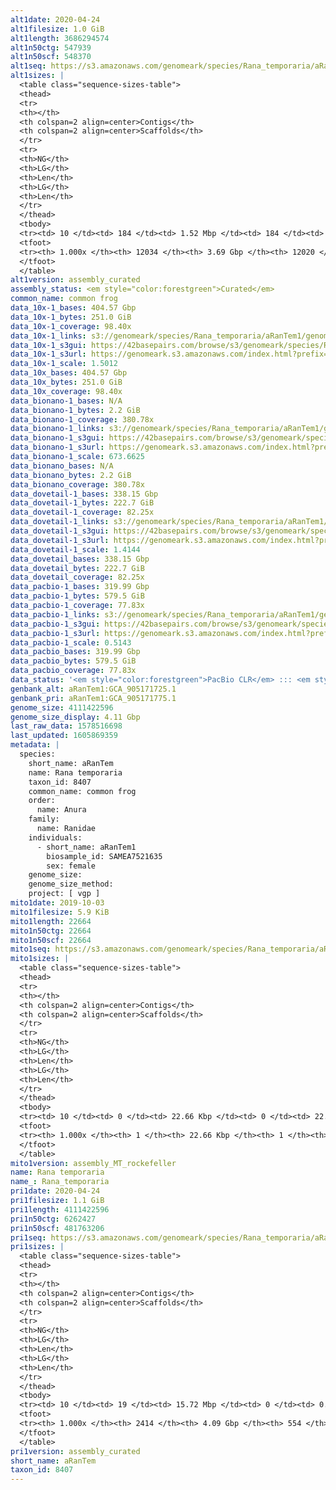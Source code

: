 ```yaml
---
alt1date: 2020-04-24
alt1filesize: 1.0 GiB
alt1length: 3686294574
alt1n50ctg: 547939
alt1n50scf: 548370
alt1seq: https://s3.amazonaws.com/genomeark/species/Rana_temporaria/aRanTem1/assembly_curated/aRanTem1.alt.cur.20200424.fasta.gz
alt1sizes: |
  <table class="sequence-sizes-table">
  <thead>
  <tr>
  <th></th>
  <th colspan=2 align=center>Contigs</th>
  <th colspan=2 align=center>Scaffolds</th>
  </tr>
  <tr>
  <th>NG</th>
  <th>LG</th>
  <th>Len</th>
  <th>LG</th>
  <th>Len</th>
  </tr>
  </thead>
  <tbody>
  <tr><td> 10 </td><td> 184 </td><td> 1.52 Mbp </td><td> 184 </td><td> 1.52 Mbp </td></tr>  <tr><td> 20 </td><td> 475 </td><td> 1.09 Mbp </td><td> 475 </td><td> 1.09 Mbp </td></tr>  <tr><td> 30 </td><td> 863 </td><td> 0.85 Mbp </td><td> 863 </td><td> 0.85 Mbp </td></tr>  <tr><td> 40 </td><td> 1350 </td><td> 0.68 Mbp </td><td> 1350 </td><td> 0.68 Mbp </td></tr>  <tr style="background-color:#cccccc;"><td> 50 </td><td> 1960 </td><td> 0.55 Mbp </td><td> 1959 </td><td> 0.55 Mbp </td></tr>  <tr><td> 60 </td><td> 2702 </td><td> 449.05 Kbp </td><td> 2701 </td><td> 449.20 Kbp </td></tr>  <tr><td> 70 </td><td> 3625 </td><td> 354.34 Kbp </td><td> 3624 </td><td> 354.72 Kbp </td></tr>  <tr><td> 80 </td><td> 4851 </td><td> 249.97 Kbp </td><td> 4849 </td><td> 250.04 Kbp </td></tr>  <tr><td> 90 </td><td> 6815 </td><td> 138.42 Kbp </td><td> 6811 </td><td> 138.50 Kbp </td></tr>  <tr><td> 100 </td><td> 12033 </td><td> 287  bp </td><td> 12019 </td><td> 287  bp </td></tr>  </tbody>
  <tfoot>
  <tr><th> 1.000x </th><th> 12034 </th><th> 3.69 Gbp </th><th> 12020 </th><th> 3.69 Gbp </th></tr>
  </tfoot>
  </table>
alt1version: assembly_curated
assembly_status: <em style="color:forestgreen">Curated</em>
common_name: common frog
data_10x-1_bases: 404.57 Gbp
data_10x-1_bytes: 251.0 GiB
data_10x-1_coverage: 98.40x
data_10x-1_links: s3://genomeark/species/Rana_temporaria/aRanTem1/genomic_data/10x/<br>
data_10x-1_s3gui: https://42basepairs.com/browse/s3/genomeark/species/Rana_temporaria/aRanTem1/genomic_data/10x/
data_10x-1_s3url: https://genomeark.s3.amazonaws.com/index.html?prefix=species/Rana_temporaria/aRanTem1/genomic_data/10x/
data_10x-1_scale: 1.5012
data_10x_bases: 404.57 Gbp
data_10x_bytes: 251.0 GiB
data_10x_coverage: 98.40x
data_bionano-1_bases: N/A
data_bionano-1_bytes: 2.2 GiB
data_bionano-1_coverage: 380.78x
data_bionano-1_links: s3://genomeark/species/Rana_temporaria/aRanTem1/genomic_data/bionano/<br>
data_bionano-1_s3gui: https://42basepairs.com/browse/s3/genomeark/species/Rana_temporaria/aRanTem1/genomic_data/bionano/
data_bionano-1_s3url: https://genomeark.s3.amazonaws.com/index.html?prefix=species/Rana_temporaria/aRanTem1/genomic_data/bionano/
data_bionano-1_scale: 673.6625
data_bionano_bases: N/A
data_bionano_bytes: 2.2 GiB
data_bionano_coverage: 380.78x
data_dovetail-1_bases: 338.15 Gbp
data_dovetail-1_bytes: 222.7 GiB
data_dovetail-1_coverage: 82.25x
data_dovetail-1_links: s3://genomeark/species/Rana_temporaria/aRanTem1/genomic_data/dovetail/<br>
data_dovetail-1_s3gui: https://42basepairs.com/browse/s3/genomeark/species/Rana_temporaria/aRanTem1/genomic_data/dovetail/
data_dovetail-1_s3url: https://genomeark.s3.amazonaws.com/index.html?prefix=species/Rana_temporaria/aRanTem1/genomic_data/dovetail/
data_dovetail-1_scale: 1.4144
data_dovetail_bases: 338.15 Gbp
data_dovetail_bytes: 222.7 GiB
data_dovetail_coverage: 82.25x
data_pacbio-1_bases: 319.99 Gbp
data_pacbio-1_bytes: 579.5 GiB
data_pacbio-1_coverage: 77.83x
data_pacbio-1_links: s3://genomeark/species/Rana_temporaria/aRanTem1/genomic_data/pacbio/<br>
data_pacbio-1_s3gui: https://42basepairs.com/browse/s3/genomeark/species/Rana_temporaria/aRanTem1/genomic_data/pacbio/
data_pacbio-1_s3url: https://genomeark.s3.amazonaws.com/index.html?prefix=species/Rana_temporaria/aRanTem1/genomic_data/pacbio/
data_pacbio-1_scale: 0.5143
data_pacbio_bases: 319.99 Gbp
data_pacbio_bytes: 579.5 GiB
data_pacbio_coverage: 77.83x
data_status: '<em style="color:forestgreen">PacBio CLR</em> ::: <em style="color:forestgreen">10x</em> ::: <em style="color:forestgreen">Dovetail</em>'
genbank_alt: aRanTem1:GCA_905171725.1
genbank_pri: aRanTem1:GCA_905171775.1
genome_size: 4111422596
genome_size_display: 4.11 Gbp
last_raw_data: 1578516698
last_updated: 1605869359
metadata: |
  species:
    short_name: aRanTem
    name: Rana temporaria
    taxon_id: 8407
    common_name: common frog
    order:
      name: Anura
    family:
      name: Ranidae
    individuals:
      - short_name: aRanTem1
        biosample_id: SAMEA7521635
        sex: female
    genome_size:
    genome_size_method:
    project: [ vgp ]
mito1date: 2019-10-03
mito1filesize: 5.9 KiB
mito1length: 22664
mito1n50ctg: 22664
mito1n50scf: 22664
mito1seq: https://s3.amazonaws.com/genomeark/species/Rana_temporaria/aRanTem1/assembly_MT_rockefeller/aRanTem1.MT.20191003.fasta.gz
mito1sizes: |
  <table class="sequence-sizes-table">
  <thead>
  <tr>
  <th></th>
  <th colspan=2 align=center>Contigs</th>
  <th colspan=2 align=center>Scaffolds</th>
  </tr>
  <tr>
  <th>NG</th>
  <th>LG</th>
  <th>Len</th>
  <th>LG</th>
  <th>Len</th>
  </tr>
  </thead>
  <tbody>
  <tr><td> 10 </td><td> 0 </td><td> 22.66 Kbp </td><td> 0 </td><td> 22.66 Kbp </td></tr>  <tr><td> 20 </td><td> 0 </td><td> 22.66 Kbp </td><td> 0 </td><td> 22.66 Kbp </td></tr>  <tr><td> 30 </td><td> 0 </td><td> 22.66 Kbp </td><td> 0 </td><td> 22.66 Kbp </td></tr>  <tr><td> 40 </td><td> 0 </td><td> 22.66 Kbp </td><td> 0 </td><td> 22.66 Kbp </td></tr>  <tr style="background-color:#cccccc;"><td> 50 </td><td> 0 </td><td style="background-color:#ff8888;"> 22.66 Kbp </td><td> 0 </td><td style="background-color:#ff8888;"> 22.66 Kbp </td></tr>  <tr><td> 60 </td><td> 0 </td><td> 22.66 Kbp </td><td> 0 </td><td> 22.66 Kbp </td></tr>  <tr><td> 70 </td><td> 0 </td><td> 22.66 Kbp </td><td> 0 </td><td> 22.66 Kbp </td></tr>  <tr><td> 80 </td><td> 0 </td><td> 22.66 Kbp </td><td> 0 </td><td> 22.66 Kbp </td></tr>  <tr><td> 90 </td><td> 0 </td><td> 22.66 Kbp </td><td> 0 </td><td> 22.66 Kbp </td></tr>  <tr><td> 100 </td><td> 0 </td><td> 22.66 Kbp </td><td> 0 </td><td> 22.66 Kbp </td></tr>  </tbody>
  <tfoot>
  <tr><th> 1.000x </th><th> 1 </th><th> 22.66 Kbp </th><th> 1 </th><th> 22.66 Kbp </th></tr>
  </tfoot>
  </table>
mito1version: assembly_MT_rockefeller
name: Rana temporaria
name_: Rana_temporaria
pri1date: 2020-04-24
pri1filesize: 1.1 GiB
pri1length: 4111422596
pri1n50ctg: 6262427
pri1n50scf: 481763206
pri1seq: https://s3.amazonaws.com/genomeark/species/Rana_temporaria/aRanTem1/assembly_curated/aRanTem1.pri.cur.20200424.fasta.gz
pri1sizes: |
  <table class="sequence-sizes-table">
  <thead>
  <tr>
  <th></th>
  <th colspan=2 align=center>Contigs</th>
  <th colspan=2 align=center>Scaffolds</th>
  </tr>
  <tr>
  <th>NG</th>
  <th>LG</th>
  <th>Len</th>
  <th>LG</th>
  <th>Len</th>
  </tr>
  </thead>
  <tbody>
  <tr><td> 10 </td><td> 19 </td><td> 15.72 Mbp </td><td> 0 </td><td> 0.69 Gbp </td></tr>  <tr><td> 20 </td><td> 49 </td><td> 11.71 Mbp </td><td> 1 </td><td> 0.54 Gbp </td></tr>  <tr><td> 30 </td><td> 88 </td><td> 9.46 Mbp </td><td> 2 </td><td> 495.42 Mbp </td></tr>  <tr><td> 40 </td><td> 136 </td><td> 7.56 Mbp </td><td> 2 </td><td> 495.42 Mbp </td></tr>  <tr style="background-color:#cccccc;"><td> 50 </td><td> 196 </td><td style="background-color:#88ff88;"> 6.26 Mbp </td><td> 3 </td><td style="background-color:#88ff88;"> 481.76 Mbp </td></tr>  <tr><td> 60 </td><td> 273 </td><td> 4.43 Mbp </td><td> 4 </td><td> 429.35 Mbp </td></tr>  <tr><td> 70 </td><td> 380 </td><td> 3.28 Mbp </td><td> 6 </td><td> 212.59 Mbp </td></tr>  <tr><td> 80 </td><td> 534 </td><td> 2.15 Mbp </td><td> 8 </td><td> 184.30 Mbp </td></tr>  <tr><td> 90 </td><td> 791 </td><td> 1.14 Mbp </td><td> 10 </td><td> 153.78 Mbp </td></tr>  <tr><td> 100 </td><td> 2413 </td><td> 100  bp </td><td> 553 </td><td> 563  bp </td></tr>  </tbody>
  <tfoot>
  <tr><th> 1.000x </th><th> 2414 </th><th> 4.09 Gbp </th><th> 554 </th><th> 4.11 Gbp </th></tr>
  </tfoot>
  </table>
pri1version: assembly_curated
short_name: aRanTem
taxon_id: 8407
---
```

